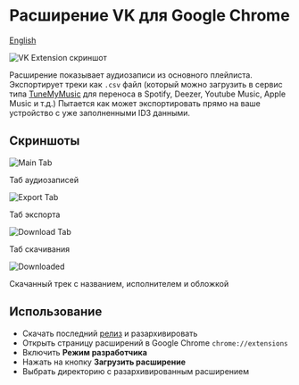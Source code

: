 # Расширение VK для Google Chrome

[English](https://github.com/al4str/vk-extension/blob/master/README.md)

![VK Extension скриншот](https://i.imgur.com/gkJSwOo.png)

Расширение показывает аудиозаписи из основного плейлиста. Экспортирует треки как `.csv` файл (который можно загрузить в сервис типа [TuneMyMusic](https://www.tunemymusic.com/) для переноса в Spotify, Deezer, Youtube Music, Apple Music и т.д.) Пытается как может экспортировать прямо на ваше устройство с уже заполненными ID3 данными.


## Скриншоты
![Main Tab](https://i.imgur.com/5a7fz62.png)

Таб аудиозаписей

![Export Tab](https://i.imgur.com/bfBj9vA.png)

Таб экспорта

![Download Tab](https://i.imgur.com/k6nMe2F.png)

Таб скачивания

![Downloaded](https://i.imgur.com/f5DEcw4.png)

Скачанный трек с названием, исполнителем и обложкой


## Использование
- Скачать последний [релиз](https://github.com/al4str/vk-extension/releases) и разархивировать
- Открыть страницу расширений в Google Chrome `chrome://extensions`
- Включить **Режим разработчика**
- Нажать на кнопку **Загрузить расширение**
- Выбрать директорию с разархивированным расширением


